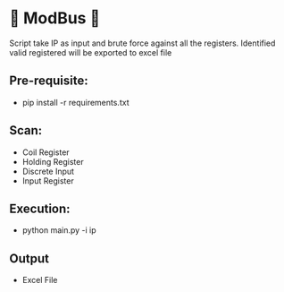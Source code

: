 # :white_flower: ModBus :white_flower:

Script take IP as input and brute force against all the registers. Identified valid registered will be exported to excel file

## Pre-requisite:
* pip install -r requirements.txt


## Scan:
* Coil Register
* Holding Register
* Discrete Input
* Input Register

## Execution:
* python main.py -i ip

## Output
* Excel File

